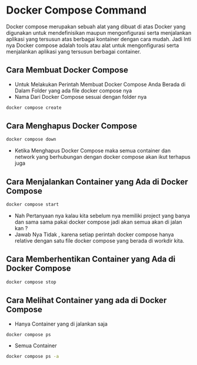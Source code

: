 # Docker Compose Command 
Docker compose merupakan sebuah alat yang dibuat di atas Docker yang digunakan untuk mendefinisikan maupun mengonfigurasi serta menjalankan aplikasi yang tersusun atas berbagai kontainer dengan cara mudah.
Jadi Inti nya Docker compose adalah tools atau alat untuk mengonfigurasi serta menjalankan aplikasi yang tersusun berbagai container.

## Cara Membuat Docker Compose 
- Untuk Melakukan Perintah Membuat Docker Compose Anda Berada di Dalam Folder yang ada file docker compose nya
- Nama Dari Docker Compose sesuai dengan folder nya 
```bash
docker compose create
```
## Cara Menghapus Docker Compose 
```bash
docker compose down
```
- Ketika Menghapus Docker Compose maka semua container dan network yang berhubungan dengan docker compose akan ikut terhapus juga 
## Cara Menjalankan Container yang Ada di Docker Compose
```bash
docker compose start
```
- Nah Pertanyaan nya kalau kita sebelum nya memiliki project yang banya dan sama sama pakai docker compose jadi akan semua akan di jalan kan ?
- Jawab Nya Tidak , karena setiap perintah docker compose hanya relative dengan satu file docker compose yang berada di workdir kita.

## Cara Memberhentikan Container yang Ada di Docker Compose
```bash
docker compose stop
```

## Cara Melihat Container yang ada di Docker Compose
- Hanya Container yang di jalankan saja
```bash
docker compose ps 
```
- Semua Container
```bash
docker compose ps -a
```
